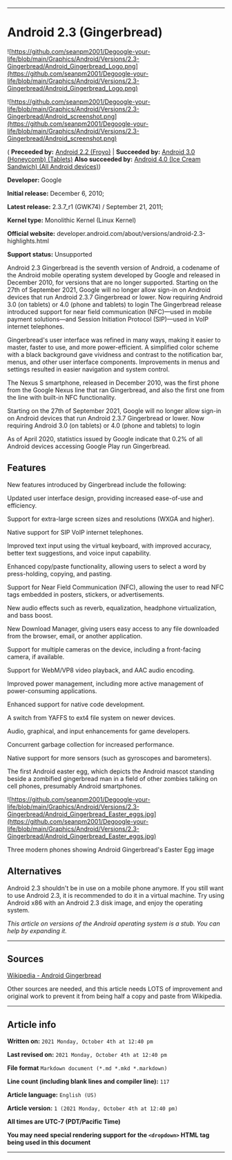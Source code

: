 
***

# Android 2.3 (Gingerbread)

<!-- <details>
<summary><p>[Click/tap here to expand/collapse</p>
<p>the dropdown containing the Android logotype</p></summary> !-->

![https://github.com/seanpm2001/Degoogle-your-life/blob/main/Graphics/Android/Versions/2.3-Gingerbread/Android_Gingerbread_Logo.png](https://github.com/seanpm2001/Degoogle-your-life/blob/main/Graphics/Android/Versions/2.3-Gingerbread/Android_Gingerbread_Logo.png)

<!-- </details> !-->

![https://github.com/seanpm2001/Degoogle-your-life/blob/main/Graphics/Android/Versions/2.3-Gingerbread/Android_screenshot.png](https://github.com/seanpm2001/Degoogle-your-life/blob/main/Graphics/Android/Versions/2.3-Gingerbread/Android_screenshot.png)

( **Preceeded by:** [Android 2.2 (Froyo)](https://github.com/seanpm2001/Degoogle-your-life/wiki/Android-2-2-Froyo/) | **Succeeded by:** [Android 3.0 (Honeycomb) (Tablets)](https://github.com/seanpm2001/Degoogle-your-life/wiki/Android-3-0-Honeycomb/) **Also succeeded by:** [Android 4.0 (Ice Cream Sandwich) (All Android devices)](https://github.com/seanpm2001/Degoogle-your-life/wiki/Android-4-0-Ice-cream-sandwich/))

**Developer:**	Google

**Initial release:**	December 6, 2010;

**Latest release:**	2.3.7_r1 (GWK74) / September 21, 2011;

**Kernel type:**	Monolithic Kernel (Linux Kernel)

**Official website:**	developer.android.com/about/versions/android-2.3-highlights.html

**Support status:** Unsupported

Android 2.3 Gingerbread is the seventh version of Android, a codename of the Android mobile operating system developed by Google and released in December 2010, for versions that are no longer supported. Starting on the 27th of September 2021, Google will no longer allow sign-in on Android devices that run Android 2.3.7 Gingerbread or lower. Now requiring Android 3.0 (on tablets) or 4.0 (phone and tablets) to login The Gingerbread release introduced support for near field communication (NFC)—used in mobile payment solutions—and Session Initiation Protocol (SIP)—used in VoIP internet telephones.

Gingerbread's user interface was refined in many ways, making it easier to master, faster to use, and more power-efficient. A simplified color scheme with a black background gave vividness and contrast to the notification bar, menus, and other user interface components. Improvements in menus and settings resulted in easier navigation and system control.

The Nexus S smartphone, released in December 2010, was the first phone from the Google Nexus line that ran Gingerbread, and also the first one from the line with built-in NFC functionality.

Starting on the 27th of September 2021, Google will no longer allow sign-in on Android devices that run Android 2.3.7 Gingerbread or lower. Now requiring Android 3.0 (on tablets) or 4.0 (phone and tablets) to login 

As of April 2020, statistics issued by Google indicate that 0.2% of all Android devices accessing Google Play run Gingerbread.

## Features

New features introduced by Gingerbread include the following:

Updated user interface design, providing increased ease-of-use and efficiency.

Support for extra-large screen sizes and resolutions (WXGA and higher).

Native support for SIP VoIP internet telephones.

Improved text input using the virtual keyboard, with improved accuracy, better text suggestions, and voice input capability.

Enhanced copy/paste functionality, allowing users to select a word by press-holding, copying, and pasting.

Support for Near Field Communication (NFC), allowing the user to read NFC tags embedded in posters, stickers, or advertisements.

New audio effects such as reverb, equalization, headphone virtualization, and bass boost.

New Download Manager, giving users easy access to any file downloaded from the browser, email, or another application.

Support for multiple cameras on the device, including a front-facing camera, if available.

Support for WebM/VP8 video playback, and AAC audio encoding.

Improved power management, including more active management of power-consuming applications.

Enhanced support for native code development.

A switch from YAFFS to ext4 file system on newer devices.

Audio, graphical, and input enhancements for game developers.

Concurrent garbage collection for increased performance.

Native support for more sensors (such as gyroscopes and barometers).

The first Android easter egg, which depicts the Android mascot standing beside a zombified gingerbread man in a field of other zombies talking on cell phones, presumably Android smartphones.

![https://github.com/seanpm2001/Degoogle-your-life/blob/main/Graphics/Android/Versions/2.3-Gingerbread/Android_Gingerbread_Easter_eggs.jpg](https://github.com/seanpm2001/Degoogle-your-life/blob/main/Graphics/Android/Versions/2.3-Gingerbread/Android_Gingerbread_Easter_eggs.jpg)

Three modern phones showing Android Gingerbread's Easter Egg image

## Alternatives

Android 2.3 shouldn't be in use on a mobile phone anymore. If you still want to use Android 2.3, it is recommended to do it in a virtual machine. Try using Android x86 with an Android 2.3 disk image, and enjoy the operating system.

_This article on versions of the Android operating system is a stub. You can help by expanding it._

***

## Sources

[Wikipedia - Android Gingerbread](https://en.wikipedia.org/wiki/Android_Gingerbread)

Other sources are needed, and this article needs LOTS of improvement and original work to prevent it from being half a copy and paste from Wikipedia.

***

## Article info

**Written on:** `2021 Monday, October 4th at 12:40 pm`

**Last revised on:** `2021 Monday, October 4th at 12:40 pm`

**File format** `Markdown document (*.md *.mkd *.markdown)`

**Line count (including blank lines and compiler line):** `117`

**Article language:** `English (US)`

**Article version:** `1 (2021 Monday, October 4th at 12:40 pm)`

**All times are UTC-7 (PDT/Pacific Time)**

**You may need special rendering support for the `<dropdown>` HTML tag being used in this document**

***
